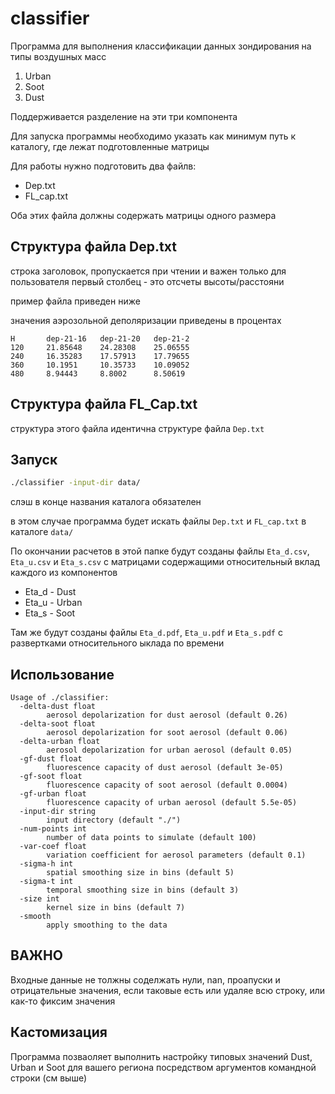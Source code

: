 # classifier
Программа для выполнения классификации данных зондирования на типы воздушных масс

1. Urban
2. Soot
3. Dust

Поддерживается разделение на эти три компонента


Для запуска программы необходимо указать как минимум путь к каталогу, где лежат подготовленные матрицы

Для работы нужно подготовить два файлв:

* Dep.txt
* FL_cap.txt

Оба этих файла должны содержать матрицы одного размера

## Структура файла Dep.txt

строка заголовок, пропускается при чтении и важен только для пользователя
первый столбец - это отсчеты высоты/расстояни

пример файла приведен ниже

значения аэрозольной деполяризации приведены в процентах

```
H	    dep-21-16	dep-21-20	dep-21-2
120	    21.85648	24.28308	25.06555
240	    16.35283	17.57913	17.79655
360	    10.1951     10.35733	10.09052	
480	    8.94443	    8.8002	    8.50619	
```

## Структура файла FL_Cap.txt 
структура этого файла идентична структуре файла `Dep.txt`


## Запуск

```bash
./classifier -input-dir data/
```

слэш в конце  названия каталога обязателен

в этом случае программа будет искать файлы `Dep.txt` и `FL_cap.txt` в каталоге `data/`

По окончании расчетов в этой папке будут созданы файлы `Eta_d.csv`, `Eta_u.csv`  и `Eta_s.csv` с матрицами 
содержащими относительный вклад каждого из компонентов

* Eta_d - Dust
* Eta_u - Urban
* Eta_s - Soot

Там же будут созданы файлы `Eta_d.pdf`, `Eta_u.pdf`  и `Eta_s.pdf` с развертками относительного ыклада по времени

## Использование

```
Usage of ./classifier:
  -delta-dust float
    	aerosol depolarization for dust aerosol (default 0.26)
  -delta-soot float
    	aerosol depolarization for soot aerosol (default 0.06)
  -delta-urban float
    	aerosol depolarization for urban aerosol (default 0.05)
  -gf-dust float
    	fluorescence capacity of dust aerosol (default 3e-05)
  -gf-soot float
    	fluorescence capacity of soot aerosol (default 0.0004)
  -gf-urban float
    	fluorescence capacity of urban aerosol (default 5.5e-05)
  -input-dir string
    	input directory (default "./")
  -num-points int
    	number of data points to simulate (default 100)
  -var-coef float
    	variation coefficient for aerosol parameters (default 0.1)
  -sigma-h int
    	spatial smoothing size in bins (default 5)
  -sigma-t int
    	temporal smoothing size in bins (default 3)
  -size int
    	kernel size in bins (default 7)
  -smooth
    	apply smoothing to the data

```

## ВАЖНО
Входные данные не толжны соделжать нули, nan, проапуски и отрицательные значения, если таковые есть
или удаляе всю строку, или как-то фиксим значения

## Кастомизация
Программа позваоляет выполнить настройку типовых значений Dust, Urban и Soot для вашего региона посредством аргументов командной строки (см выше)

